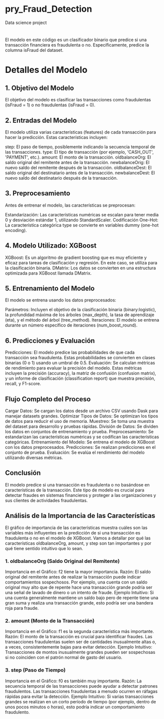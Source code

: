 # pry_Fraud_Detection
Data science project

#
El modelo en este código es un clasificador binario que predice si una transacción financiera es fraudulenta o no. Específicamente, predice la columna isFraud del dataset.

# Detalles del Modelo

## 1. Objetivo del Modelo
El objetivo del modelo es clasificar las transacciones como fraudulentas (isFraud = 1) o no fraudulentas (isFraud = 0).

## 2. Entradas del Modelo
El modelo utiliza varias características (features) de cada transacción para hacer la predicción. Estas características incluyen:

step: El paso de tiempo, posiblemente indicando la secuencia temporal de las transacciones.
type: El tipo de transacción (por ejemplo, 'CASH_OUT', 'PAYMENT', etc.).
amount: El monto de la transacción.
oldbalanceOrg: El saldo original del remitente antes de la transacción.
newbalanceOrig: El nuevo saldo del remitente después de la transacción.
oldbalanceDest: El saldo original del destinatario antes de la transacción.
newbalanceDest: El nuevo saldo del destinatario después de la transacción.

## 3. Preprocesamiento
Antes de entrenar el modelo, las características se preprocesan:

Estandarización: Las características numéricas se escalan para tener media 0 y desviación estándar 1, utilizando StandardScaler.
Codificación One-Hot: La característica categórica type se convierte en variables dummy (one-hot encoding).

## 4. Modelo Utilizado: XGBoost
XGBoost: Es un algoritmo de gradient boosting que es muy eficiente y eficaz para tareas de clasificación y regresión. En este caso, se utiliza para la clasificación binaria.
DMatrix: Los datos se convierten en una estructura optimizada para XGBoost llamada DMatrix.

## 5. Entrenamiento del Modelo
El modelo se entrena usando los datos preprocesados:

Parámetros: Incluyen el objetivo de la clasificación binaria (binary:logistic), la profundidad máxima de los árboles (max_depth), la tasa de aprendizaje (eta), y el método del árbol (tree_method).
Iteraciones: El modelo se entrena durante un número específico de iteraciones (num_boost_round).
## 6. Predicciones y Evaluación
Predicciones: El modelo predice las probabilidades de que cada transacción sea fraudulenta. Estas probabilidades se convierten en clases binarias (0 o 1) usando un umbral de 0.5.
Evaluación: Se calculan métricas de rendimiento para evaluar la precisión del modelo. Estas métricas incluyen la precisión (accuracy), la matriz de confusión (confusion matrix), y un informe de clasificación (classification report) que muestra precisión, recall, y F1-score.
## Flujo Completo del Proceso
Cargar Datos: Se cargan los datos desde un archivo CSV usando Dask para manejar datasets grandes.
Optimizar Tipos de Datos: Se optimizan los tipos de datos para reducir el uso de memoria.
Muestreo: Se toma una muestra del dataset para desarrollo y pruebas rápidas.
División de Datos: Se dividen los datos en conjuntos de entrenamiento y prueba.
Preprocesamiento: Se estandarizan las características numéricas y se codifican las características categóricas.
Entrenamiento del Modelo: Se entrena el modelo de XGBoost con los datos preprocesados.
Predicciones: Se realizan predicciones en el conjunto de prueba.
Evaluación: Se evalúa el rendimiento del modelo utilizando diversas métricas.
## Conclusión
El modelo predice si una transacción es fraudulenta o no basándose en características de la transacción. Este tipo de modelo es crucial para detectar fraudes en sistemas financieros y proteger a las organizaciones y sus clientes de actividades fraudulentas.

## Análisis de la Importancia de las Características
El gráfico de importancia de las características muestra cuáles son las variables más influyentes en la predicción de si una transacción es fraudulenta o no en el modelo de XGBoost. Vamos a detallar por qué las características oldbalanceOrg, amount, y step son tan importantes y por qué tiene sentido intuitivo que lo sean.

### 1. oldbalanceOrg (Saldo Original del Remitente)
Importancia en el Gráfico: f2 tiene la mayor importancia.
Razón: El saldo original del remitente antes de realizar la transacción puede indicar comportamientos sospechosos. Por ejemplo, una cuenta con un saldo original muy alto que de repente hace una transacción grande podría ser una señal de lavado de dinero o un intento de fraude.
Ejemplo Intuitivo: Si una cuenta generalmente mantiene un saldo bajo pero de repente tiene una gran suma y realiza una transacción grande, esto podría ser una bandera roja para fraude.
### 2. amount (Monto de la Transacción)
Importancia en el Gráfico: f1 es la segunda característica más importante.
Razón: El monto de la transacción es crucial para identificar fraudes. Las transacciones fraudulentas suelen ser de cantidades inusualmente altas o, a veces, consistentemente bajas para evitar detección.
Ejemplo Intuitivo: Transacciones de montos inusualmente grandes pueden ser sospechosas si no coinciden con el patrón normal de gasto del usuario.
### 3. step (Paso de Tiempo)
Importancia en el Gráfico: f0 es también muy importante.
Razón: La secuencia temporal de las transacciones puede ayudar a detectar patrones fraudulentos. Las transacciones fraudulentas a menudo ocurren en ráfagas rápidas para evitar la detección.
Ejemplo Intuitivo: Si varias transacciones grandes se realizan en un corto período de tiempo (por ejemplo, dentro de unos pocos minutos o horas), esto podría indicar un comportamiento fraudulento.